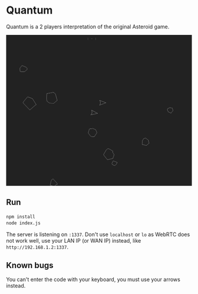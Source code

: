 # Quantum

Quantum is a 2 players interpretation of the original Asteroid game.

![An in-game screenshot of Quantum](./doc/screen_ingame.png)

## Run

```bash
npm install
node index.js
```

The server is listening on `:1337`.
Don't use `localhost` or `lo` as WebRTC does not work well,
use your LAN IP (or WAN IP) instead, like `http://192.168.1.2:1337`.

## Known bugs

You can't enter the code with your keyboard, you must use your arrows instead.


